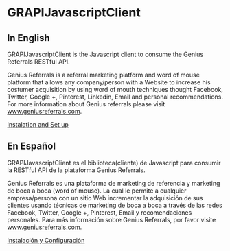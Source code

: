 GRAPIJavascriptClient
=====================


In English
-----------

GRAPIJavascriptClient is the Javascript client to consume the Genius Referrals RESTful API.

Genius Referrals is a referral marketing platform and word of mouse platform that allows 
any company/person with a Website to increase his costumer acquisition by using word of mouth techniques thought 
Facebook, Twitter, Google +, Pinterest, Linkedin, Email and personal recommendations.  For more information about Genius referrals please visit www.geniusreferrals.com.

[Instalation and Set up](resources/doc/index.en.md)


En Español
-----------

GRAPIJavascriptClient es el biblioteca(cliente) de Javascript para consumir la RESTful API de la plataforma Genius Referrals.

Genius Referrals es una plataforma de marketing de referencia y marketing de boca a boca (word of mouse). La cual le permite a cualquier 
empresa/persona con un sitio Web incrementar la adquisición de sus clientes usando técnicas de marketing de boca a boca a través de las redes
Facebook, Twitter, Google +, Pinterest, Email y recomendaciones personales. Para más información sobre Genius Referrals, por favor visite www.geniusreferrals.com.

[Instalación y Configuración](resources/doc/index.es.md)
